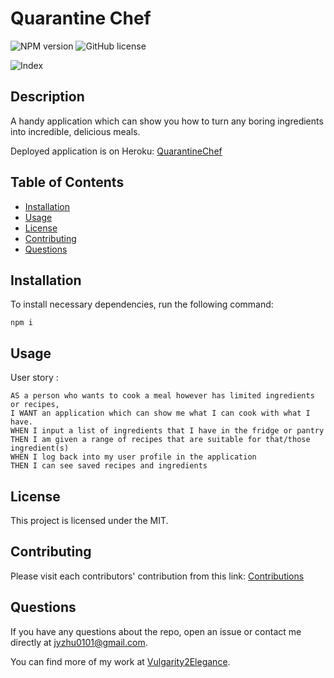 # Quarantine Chef

![NPM version](https://img.shields.io/badge/npm-6.14.4-green)
![GitHub license](https://img.shields.io/badge/License-MIT-blue.svg)

![Index](./assets/index.png)

## Description

A handy application which can show you how to turn any boring ingredients into incredible, delicious meals.

Deployed application is on Heroku: [QuarantineChef](https://quarantine-chef-41313.herokuapp.com/)

## Table of Contents

- [Installation](#Installation)
- [Usage](#Usage)
- [License](#License)
- [Contributing](#Contributing)
- [Questions](#Questions)

## Installation

To install necessary dependencies, run the following command:

```
npm i
```

## Usage

User story :

```
AS a person who wants to cook a meal however has limited ingredients or recipes,
I WANT an application which can show me what I can cook with what I have.
WHEN I input a list of ingredients that I have in the fridge or pantry
THEN I am given a range of recipes that are suitable for that/those ingredient(s)
WHEN I log back into my user profile in the application
THEN I can see saved recipes and ingredients
```

## License

This project is licensed under the MIT.

## Contributing

Please visit each contributors' contribution from this link: [Contributions](https://github.com/Vulgarity2Elegance/quarantineChef/graphs/contributors)

## Questions

If you have any questions about the repo, open an issue or contact me directly at jyzhu0101@gmail.com.

You can find more of my work at [Vulgarity2Elegance](https://github.com/Vulgarity2Elegance).
